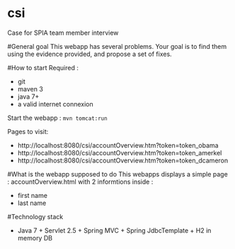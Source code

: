 # csi
Case for SPIA team member interview

#General goal
This webapp has several problems. Your goal is to find them using the evidence provided, and propose a set of fixes.

#How to start
Required :
- git
- maven 3
- java 7+
- a valid internet connexion

Start the webapp :
`mvn tomcat:run`

Pages to visit:
- http://localhost:8080/csi/accountOverview.htm?token=token_obama
- http://localhost:8080/csi/accountOverview.htm?token=token_amerkel
- http://localhost:8080/csi/accountOverview.htm?token=token_dcameron

#What is the webapp supposed to do
This webapps displays a simple page : accountOverview.html with 2 informtions inside :
- first name
- last name

#Technology stack
- Java 7 + Servlet 2.5 + Spring MVC + Spring JdbcTemplate + H2 in memory DB
